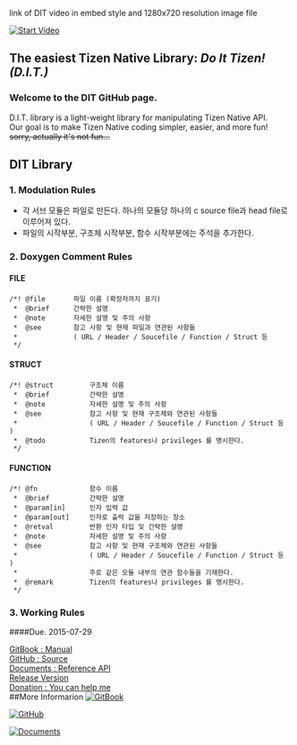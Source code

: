link of DIT video in embed style and 1280x720 resolution image file

[![Start Video](https://cloud.githubusercontent.com/assets/8381373/8943209/a90dfaf0-35b4-11e5-9ed5-55db28e22f9d.png)](https://www.youtube.com/embed/3b5zCFSmVvU)

## The easiest Tizen Native Library: *Do It Tizen! (D.I.T.)*
### Welcome to the DIT GitHub page.
D.I.T. library is a light-weight library for manipulating Tizen Native API.  
Our goal is to make Tizen Native coding simpler, easier, and more fun!  
~~sorry, actually it's not fun...~~

## DIT Library
### 1. Modulation Rules
* 각 서브 모듈은 파일로 만든다. 하나의 모듈당 하나의 c source file과 head file로 이루어져 있다.
* 파일의 시작부분, 구조체 시작부분, 함수 시작부분에는 주석을 추가한다.

### 2. Doxygen Comment Rules
#### FILE
```
/*!	@file		파일 이름 (확장자까지 표기)
 *	@brief		간략한 설명
 *	@note		자세한 설명 및 주의 사항
 *	@see		참고 사항 및 현재 파일과 연관된 사항들 
 *				( URL / Header / Soucefile / Function / Struct 등 
 */
```
#### STRUCT
```
/*!	@struct			구조체 이름
 *	@brief			간략한 설명
 *	@note			자세한 설명 및 주의 사항
 *	@see 			참고 사항 및 현재 구조체와 연관된 사항들 
 *					( URL / Header / Soucefile / Function / Struct 등 )
 *	@todo			Tizen의 features나 privileges 를 명시한다.
 */
```

#### FUNCTION
```
/*!	@fn				함수 이름
 *	@brief			간략한 설명
 *	@param[in]		인자 입력 값
 *	@param[out]		인자로 출력 값을 저장하는 장소
 *	@retval			반환 인자 타입 및 간략한 설명
 *	@note			자세한 설명 및 주의 사항
 *	@see			참고 사항 및 현재 구조체와 연관된 사항들 
 *					( URL / Header / Soucefile / Function / Struct 등 )
 *					주로 같은 모듈 내부의 연관 함수들을 기재한다.
 *	@remark			Tizen의 features나 privileges 를 명시한다. 
 */
```

### 3. Working Rules
####Due. 2015-07-29


[GitBook : Manual](https://www.gitbook.com/book/hoyuo/tizen-d-i-t/details)  
[GitHub : Source](https://github.com/Hoyuo/DIT)  
[Documents : Reference API](https://www.naver.com)  
[Release Version](https://github.com/Hoyuo/DIT/releases)  
[Donation : You can help me](https://gumroad.com/l/gitbook_55b5a748e3411810000a9b5d?wanted=true)	
##More Informarion
[![GitBook](https://avatars2.githubusercontent.com/u/7111340?v=3&s=80)](https://www.gitbook.com/book/hoyuo/tizen-d-i-t/details)

[![GitHub](http://cdn.flaticon.com/png/256/25231.png)](https://github.com/Hoyuo/DIT)

[![Documents](http://cdn.flaticon.com/png/256/25231.png)](https://github.com/Hoyuo/DIT)
